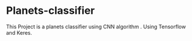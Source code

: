 # Planets-classifier
This Project is a planets classifier using CNN algorithm . Using Tensorflow and Keres. 
